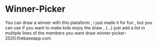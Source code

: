 # Winner-Picker
You can draw a winner with this plataform , i just made it for fun , but you can use if you want to make kids enjoy the draw ,  (...) just add a list in multiple lines of the members you want draw
winner-picker-2020.firebaseapp.com
